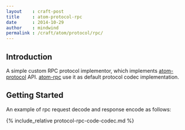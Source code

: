 ```yaml
---
layout    : craft-post
title     : atom-protocol-rpc
date      : 2014-10-29
author    : mindwind
permalink : /craft/atom/protocol/rpc/
---
```



## Introduction
A simple custom RPC protocol implementor, which implements
[atom-protocol](/craft/atom/protocol/) API.
[atom-rpc](/craft/atom/rpc/) use it as default protocol codec implementation.


## Getting Started
An example of rpc request decode and response encode as follows:

{% include_relative protocol-rpc-code-codec.md %}

